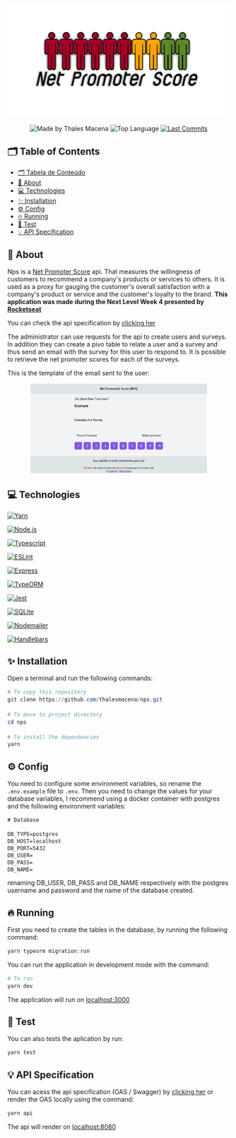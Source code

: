 <div align="center">
  <br />
  <a href="https://nps-bmv1.onrender.com/"><img src=".github/nps-banner.svg" width="546" alt="Net Promoter Score" /></a>
  <br />
  <p>
    <img src="https://img.shields.io/badge/made%20by-Thales%20Macena-2D325E?labelColor=F0DB4F&style=for-the-badge&logo=visual-studio-code&logoColor=2D325E" alt="Made by Thales Macena">
    <img alt="Top Language" src="https://img.shields.io/github/languages/top/thalesmacena/nps?color=2D325E&labelColor=F0DB4F&style=for-the-badge&logo=typescript&logoColor=2D325E">
    <a href="https://github.com/thalesmacena/nps/commits/main">
      <img alt="Last Commits" src="https://img.shields.io/github/last-commit/thalesmacena/nps?color=2D325E&labelColor=F0DB4F&style=for-the-badge&logo=github&logoColor=2D325E">
    </a>
  </p>
</div>

## 🗂 Table of Contents
- [🗂 Tabela de Conteúdo](#-table-of-contents)
- [📑 About](#-about)
- [💻 Technologies](#-technologies)
- [✨ Installation](#-installation)
- [⚙️ Config](#️-config)
- [🔥 Running](#-running)
- [🤔 Test](#-test)
- [💡 API Specification](#-api-specification)
  
  
## 📑 About
Nps is a [Net Promoter Score](https://en.wikipedia.org/wiki/Net_Promoter) api. That measures the willingness of customers to recommend a company's products or services to others. It is used as a proxy for gauging the customer's overall satisfaction with a company's product or service and the customer's loyalty to the brand. **This application was made during the Next Level Week 4 presented by [Rocketseat](https://github.com/Rocketseat)**

You can check the api specification by [clicking her](https://nps-bmv1.onrender.com/)

The administrator can use requests for the api to create users and surveys. In addition they can create a pivo table to relate a user and a survey and thus send an email with the survey for this user to respond to. It is possible to retrieve the net promoter scores for each of the surveys.

This is the template of the email sent to the user:

<div align="center">
<img src=".github/email-template.png" alt="email template" width="80%">
</div>

## 💻 Technologies

<a href="https://yarnpkg.com/"><img src="https://img.shields.io/badge/-Yarn-2D325E?labelColor=F0DB4F&style=for-the-badge&logo=yarn&logoColor=2D325E" alt="Yarn"></a>

<a href="https://nodejs.org/en/"><img src="https://img.shields.io/badge/-Node.JS-2D325E?labelColor=F0DB4F&style=for-the-badge&logo=node.js&logoColor=2D325E" alt="Node.js"></a>

<a href="https://www.typescriptlang.org/"><img src="https://img.shields.io/badge/-typescript-2D325E?labelColor=F0DB4F&style=for-the-badge&logo=typescript&logoColor=2D325E" alt="Typescript"></a>

<a href="https://eslint.org/"><img src="https://img.shields.io/badge/-ESLint-2D325E?labelColor=F0DB4F&style=for-the-badge&logo=eslint&logoColor=2D325E" alt="ESLint"></a>

<a href="https://expressjs.com/"><img src="https://img.shields.io/badge/-Express-2D325E?labelColor=F0DB4F&style=for-the-badge&logo=express&logoColor=2D325E" alt="Express"></a>

<a href="https://typeorm.io/"><img src="https://img.shields.io/badge/-TypeORM-2D325E?labelColor=F0DB4F&style=for-the-badge&logo=typescript&logoColor=2D325E" alt="TypeORM"></a>

<a href="https://jestjs.io/"><img src="https://img.shields.io/badge/-Jest-2D325E?labelColor=F0DB4F&style=for-the-badge&logo=jest&logoColor=2D325E" alt="Jest"></a>

<a href="https://www.sqlite.org/index.html"><img src="https://img.shields.io/badge/-SQLite-2D325E?labelColor=F0DB4F&style=for-the-badge&logo=sqlite&logoColor=2D325E" alt="SQLite"></a>

<a href="https://nodemailer.com/about/"><img src="https://img.shields.io/badge/-Nodemailer-2D325E?labelColor=F0DB4F&style=for-the-badge&logo=javascript&logoColor=2D325E" alt="Nodemailer"></a>

<a href="https://handlebarsjs.com/"><img src="https://img.shields.io/badge/-Handlebars-2D325E?labelColor=F0DB4F&style=for-the-badge&logo=typescript&logoColor=2D325E" alt="Handlebars"></a>


## ✨ Installation
Open a terminal and run the following commands:

```PowerShell
# To copy this repository
git clone https://github.com/thalesmacena/nps.git

# To move to project directory
cd nps

# To install the dependencies
yarn
```

## ⚙️ Config
You need to configure some environment variables, so rename the `.env.example` file to `.env`. Then you need to change the values for your database variables, I recommend using a docker container with postgres and the following environment variables:

```.env
# Database

DB_TYPE=postgres
DB_HOST=localhost
DB_PORT=5432
DB_USER=
DB_PASS=
DB_NAME=
```

renaming DB_USER, DB_PASS and DB_NAME respectively with the postgres username and password and the name of the database created. 

## 🔥 Running
First you need to create the tables in the database, by running the following command:
```Powershell
yarn typeorm migration:run
```

You can run the application in development mode with the command:
```Powershell
# To run
yarn dev
```

The application will run on [localhost:3000](http://localhost:3333/)

## 🤔 Test
You can also tests the aplication by run:
```PowerShell
yarn test
```

## 💡 API Specification
You can acess the api specification (OAS / Swagger) by [clicking her](https://nps-bmv1.onrender.com/) or render the OAS locally using the command:

```Powershell
yarn api
```

The api will render on [localhost:8080](http://localhost:8080/)